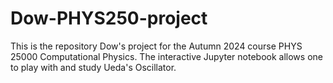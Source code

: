 # Dow-PHYS250-project
This is the repository Dow's project for the Autumn 2024 course PHYS 25000 Computational Physics. The interactive Jupyter notebook allows one to play with and study Ueda's Oscillator.
